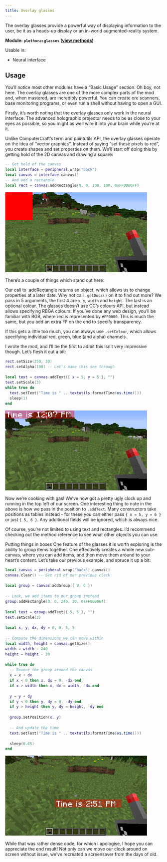 ```yaml
---
title: Overlay glasses
---
```


The overlay glasses provide a powerful way of displaying information to the user, be it as a heads-up display or an in-world augmented-reality system.

**Module:	`plethora:glasses` ([view methods](https://plethora.madefor.cc/methods.html#module-methods-plethora:glasses))**

Usable in:

- Neural interface

## Usage
You’ll notice most other modules have a “Basic Usage” section. Oh boy, not here. The overlay glasses are one of the more complex parts of the mod and, when mastered, are incredibly powerful. You can create ore scanners, base monitoring programs, or even run a shell without having to open a GUI.

Firstly, it’s worth noting that the overlay glasses only work in the neural interface. The advanced holographic projector needs to be as close to your eyes as possible, so you might as well wire it into your brain while you’re at it.

Unlike ComputerCraft’s term and paintutils API, the overlay glasses operate on the idea of “vector graphics”. Instead of saying “set these pixels to red”, you create shapes and set properties on them. We’ll start off doing this by getting hold of the 2D canvas and drawing a square:

```lua
-- Get hold of the canvas
local interface = peripheral.wrap("back")
local canvas = interface.canvas()
-- And add a rectangle
local rect = canvas.addRectangle(0, 0, 100, 100, 0xFF0000FF)
```
![One red square on the screen](../../../../assets/replethora/glasses_redsquare.png)

There’s a couple of things which stand out here:

Our call to .addRectangle returns an object, which allows us to change properties at a later date. Why not call `.getDocs()` on it to find out more?
We pass in 5 arguments, the first 4 are `x`, `y`, `width` and `height`. The last is an optional colour.
The glasses doesn’t use CC’s colours API, but instead allows specifying RBGA colours. If you’ve done any web design, you’ll be familiar with RGB, where red is represented by `#FF0000`. This is much the same, but you add an extra FF on the end to specify transparency.

If this gets a little too much, you can always use `.setColour`, which allows specifying individual red, green, blue (and alpha) channels.

I wrote the mod, and I’ll be the first to admit this isn’t very impressive though. Let’s flesh it out a bit:

```lua
rect.setSize(250, 30)
rect.setAlpha(100) -- Let's make this see through

local text = canvas.addText({ x = 5, y = 5 }, "")
text.setScale(3)
while true do
  text.setText("Time is " .. textutils.formatTime(os.time()))
  sleep(1)
end
```
![A primitive heads-up clock](../../../../assets/replethora/glasses_clock1.png)


Now we’re cooking with gas! We’ve now got a pretty ugly clock up and running in the top left of our screen. One interesting thing to note in the above is how we pass in the position to `.addText`. Many constructors take positions as tables instead - for these you can either pass `{ x = 5, y = 6 }` or just `{ 5, 6 }`. Any additional fields will be ignored, which is always nice.

Of course, you’re not limited to using text and rectangles. I’d recommend checking out the method reference to see what other objects you can use.

Putting things in boxes
One feature of the glasses it is worth exploring is the ability to group items together. One effectively creates a whole new sub-canvas, where you can add items, and then move them around to your heart’s content. Let’s take our previous example, and spruce it up a bit:

```lua
local canvas = peripheral.wrap("back").canvas()
canvas.clear() -- Get rid of our previous clock

local group = canvas.addGroup({ 0, 0 })

-- Look, we add items to our group instead
group.addRectangle(0, 0, 240, 30, 0xFF000064)

local text = group.addText({ 5, 5 }, "")
text.setScale(3)

local x, y, dx, dy = 0, 0, 5, 5

-- Compute the dimensions we can move within
local width, height = canvas.getSize()
width = width - 240
height = height - 30

while true do
  -- Bounce the group around the canvas
  x = x + dx
  if x < 0 then x, dx = 0, -dx end
  if x > width then x, dx = width, -dx end

  y = y + dy
  if y < 0 then y, dy = 0, -dy end
  if y > height then y, dy = height, -dy end

  group.setPosition(x, y)

  -- And update the time
  text.setText("Time is " .. textutils.formatTime(os.time()))

  sleep(0.05)
end
```
![A clock which bounces around](../../../../assets/replethora/glasses_clock2.png)

While that was rather dense code, for which I apologise, I hope you can appreciate the end result! Not only can we move our clock around on screen without issue, we’ve recreated a screensaver from the days of old.
